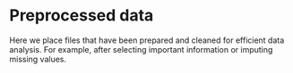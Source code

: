 # Preprocessed data

Here we place files that have been prepared and cleaned for efficient data analysis. For example, after selecting important information or imputing missing values.
